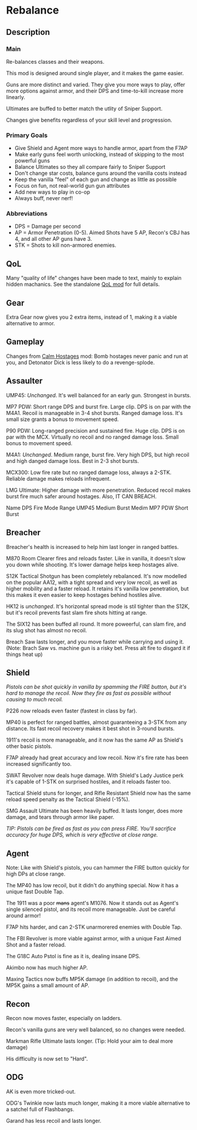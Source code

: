 # Rebalance

## Description

### Main

Re-balances classes and their weapons.

This mod is designed around single player, and it makes the game easier.

Guns are more distinct and varied. They give you more ways to play, offer more options against armor, and their DPS and time-to-kill increase more linearly.

Ultimates are buffed to better match the utlity of Sniper Support.

Changes give benefits regardless of your skill level and progression.


### Primary Goals

- Give Shield and Agent more ways to handle armor, apart from the F7AP
- Make early guns feel worth unlocking, instead of skipping to the most powerful guns
- Balance Ultimates so they all compare fairly to Sniper Support
- Don't change star costs, balance guns around the vanilla costs instead
- Keep the vanilla "feel" of each gun and change as little as possible
- Focus on fun, not real-world gun gun attributes
- Add new ways to play in co-op
- Always buff, never nerf!

### Abbreviations

- DPS = Damage per second
- AP = Armor Penetration (0-5). Aimed Shots have 5 AP, Recon's CBJ has 4, and all other AP guns have 3.
- STK = Shots to kill non-armored enemies.

## QoL

Many "quality of life" changes have been made to text, mainly to explain hidden machanics. See the standalone [QoL mod](https://steamcommunity.com/sharedfiles/filedetails/?id=1968545614) for full details.


## Gear

Extra Gear now gives you 2 extra items, instead of 1, making it a viable alternative to armor.


## Gameplay

Changes from [Calm Hostages](https://steamcommunity.com/sharedfiles/filedetails/?id=1967531389) mod: Bomb hostages never panic and run at you, and Detonator Dick is less likely to do a revenge-splode.


## Assaulter

UMP45: _Unchanged_. It's well balanced for an early gun. Strongest in bursts.

MP7 PDW: Short range DPS and burst fire. Large clip. DPS is on par with the M4A1. Recoil is manageable in 3-4 shot bursts. Ranged damage loss. It's small size grants a bonus to movement speed.

P90 PDW: Long-ranged precision and sustained fire. Huge clip. DPS is on par with the MCX. Virtually no recoil and no ranged damage loss. Small bonus to movement speed.

M4A1: _Unchanged_. Medium range, burst fire. Very high DPS, but high recoil and high danged damage loss. Best in 2-3 shot bursts.

MCX300: Low fire rate but no ranged damage loss, always a 2-STK. Reliable damage makes reloads infrequent.

LMG Ultimate: Higher damage with more penetration. Reduced recoil makes burst fire much safer around hostages. Also, IT CAN BREACH.

Name	DPS	Fire Mode	Range
UMP45	Medium	Burst	Medim
MP7 PDW	Short	Burst


## Breacher

Breacher's health is increased to help him last longer in ranged battles.

M870 Room Clearer fires and reloads faster. Like in vanilla, it doesn't slow you down while shooting. It's lower damage helps keep hostages alive.

S12K Tactical Shotgun has been completely rebalanced. It's now modelled on the popular AA12, with a tight spread and very low recoil, as well as higher mobility and a faster reload. It retains it's vanilla low penetration, but this makes it even easier to keep hostages behind hostiles alive.

HK12 is _unchanged_. It's horizontal spread mode is stil tighter than the S12K, but it's recoil prevents fast slam fire shots hitting at range.

The SIX12 has been buffed all round. It more poweerful, can slam fire, and its slug shot has almost no recoil.

Breach Saw lasts longer, and you move faster while carrying and using it. (Note: Brach Saw vs. machine gun is a risky bet. Press alt fire to disgard it if things heat up)


## Shield

_Pistols can be shot quickly in vanilla by spamming the FIRE button, but it's hard to manage the recoil. Now  they fire as fast as possible without causing to much recoil._

P226 now reloads even faster (fastest in class by far).

MP40 is perfect for ranged battles, almost guaranteeing a 3-STK from any distance. Its fast recoil recovery makes it best shot in 3-round bursts.

1911's recoil is more manageable, and it now has the same AP as Shield's other basic pistols.

F7AP already had great accuracy and low recoil. Now it's fire rate has been increased significantly too.

SWAT Revolver now deals huge damage. With Shield's Lady Justice perk it's capable of 1-STK on surprised hostiles, and it reloads faster too.

Tactical Shield stuns for longer, and Rifle Resistant Shield now has the same reload speed penalty as the Tactical Shield (-15%).

SMG Assault Ultimate has been heavily buffed. It lasts longer, does more damage, and tears through armor like paper.

_TIP: Pistols can be fired as fast as you can press FIRE. You'll sacrifice accuracy for huge DPS, which is very effective at close range._


## Agent

Note: Like with Shield's pistols, you can hammer the FIRE button quickly for high DPs at close range.

The MP40 has low recoil, but it didn't do anything special. Now it has a unique fast Double Tap.

The 1911 was a poor ~~mans~~ agent's M1076. Now it stands out as Agent's single silenced pistol, and its recoil more manageable. Just be careful around armor!

F7AP hits harder, and can 2-STK unarmorered enemies with Double Tap.

The FBI Revolver is more viable against armor, with a unique Fast Aimed Shot and a faster reload.

The G18C Auto Pstol is fine as it is, dealing insane DPS.

Akimbo now has much higher AP.

Maxing Tactics now buffs MP5K damage (in addition to recoil), and the MP5K gains a small amount of AP.



## Recon

Recon now moves faster, especially on ladders.

Recon's vanilla guns are very well balanced, so no changes were needed.

Markman Rifle Ultimate lasts longer. (Tip: Hold your aim to deal more damage)

His difficulty is now set to "Hard".


## ODG

AK is even more tricked-out.

ODG's Twinkie now lasts much longer, making it a more viable alternative to a satchel full of Flashbangs.

Garand has less recoil and lasts longer.
